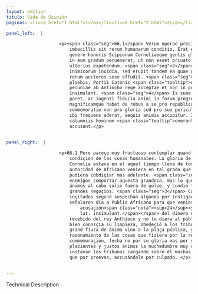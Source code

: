```yaml
---
layout: edition
titulo: Vida de Scipión
paginas: <li><a href="1.html">1</a></li><li><a href="2.html">2</a></li><li><a href="3.html">3</a></li><li><a href="4.html">4</a></li><li><a href="5.html">5</a></li><li><a href="6.html">6</a></li><li><a href="7.html">7</a></li><li><a href="8.html">8</a></li><li><a href="9.html">9</a></li><li><a href="10.html">10</a></li><li><a href="11.html">11</a></li><li><a href="12.html">12</a></li><li><a href="13.html">13</a></li><li><a href="14.html">14</a></li><li><a href="15.html">15</a></li><li><a href="16.html">16</a></li><li><a href="17.html">17</a></li><li><a href="18.html">18</a></li><li><a href="19.html">19</a></li><li><a href="20.html">20</a></li><li><a href="21.html">21</a></li><li><a href="22.html">22</a></li><li><a href="23.html">23</a></li><li><a href="24.html">24</a></li><li><a href="25.html">25</a></li><li><a href="26.html">26</a></li><li><a href="27.html">27</a></li><li><a href="28.html">28</a></li><li><a href="29.html">29</a></li><li><a href="30.html">30</a></li><li><a href="31.html">31</a></li><li><a href="32.html">32</a></li><li><a href="33.html">33</a></li><li><a href="34.html">34</a></li><li><a href="35.html">35</a></li><li><a href="36.html">36</a></li><li><a href="37.html">37</a></li><li><a href="38.html">38</a></li><li><a href="39.html">39</a></li><li><a href="40.html">40</a></li><li><a href="41.html">41</a></li><li><a href="42.html">42</a></li><li><a href="43.html">43</a></li><li><a href="44.html">44</a></li><li><a href="45.html">45</a></li><li><a href="46.html">46</a></li><li><a href="47.html">47</a></li><li><a href="48.html">48</a></li><li><a href="49.html">49</a></li><li><a href="50.html">50</a></li><li><a href="51.html">51</a></li><li><a href="52.html">52</a></li><li><a href="53.html">53</a></li><li><a href="54.html">54</a></li><li><a href="55.html">55</a></li><li><a href="56.html">56</a></li><li><a href="57.html">57</a></li><li><a href="58.html">58</a></li><li><a href="59.html">59</a></li><li><a href="60.html">60</a></li><li><a href="61.html">61</a></li><li><a href="62.html">62</a></li><li><a href="63.html">63</a></li><li><a href="64.html">64</a></li><li><a href="65.html">65</a></li><li><a href="66.html">66</a></li><li><a href="67.html">67</a></li><li><a href="68.html">68</a></li><li><a href="69.html">69</a></li><li><a href="70.html">70</a></li><li><a href="71.html">71</a></li><li><a href="72.html">72</a></li><li><a href="73.html">73</a></li><li><a href="74.html">74</a></li>

panel_left:  |

                    <p><span class="seg">66.1</span> Verum operae precium est contemplari quam uaria et quam
                        imbecillis sit rerum humanarum conditio. Erat ea tempestate cumulata omni
                        genere honoris Scipionum Corneliaeque gentis gloria, et Aphricani auctoritas
                        in eum gradum peruenerat, ut non esset priuato uiro in libera ciuitate
                        ulterius expetendum. <span class="seg">2</span> Hanc magnitudinem sustinere non potuit
                        inimicorum inuidia, sed erupit tandem ea quae animis latebat, et in tantarum
                        rerum auctores sese effudit. <span class="seg">3</span> Nam duo Quinti Petilii, tribuni
                        plaebis, Portii Catonis <span class="tooltip">ut<span class="tooltiptext">et <span class="siglas">U</span> </span></span> quidam suspicantur opera concitati, diem Publio Aphricano dicunt, et
                        pecuniae ab Antiocho rege acceptae et non in publicum relatae eum
                        insimulant. <span class="seg">4</span> Is suae probitatis conscius uocanti magistratui
                        paret, ac ingenti fiducia animi in forum progressus orationem amplam
                        magnificamque habet de rebus a se pro republica gestis, <span class="seg">5</span> quarum
                        commemoratio non pro gloria sed pro suo periculo habita a multitudine quae
                        ibi frequens aderat, aequis animis accipitur. Instant tamen tribuni, multis
                        calumniis hominem <span class="tooltip">onerant<span class="tooltiptext">honerant <span class="siglas">U</span> </span></span>, et quasi culpae obnoxium suspitionibus magis quam argumentis
                        accusant.</p>
                

panel_right:  |

                    <p>66.1 Pero pareçe muy fructuoso contemplar quand variable y quand flaca sea la
                        condiçión de las cosas humanales. La gloria de los Scipiones y gente
                        Cornelia estava en el aquel tiempo llena de todo linaje de honra, y la
                        autoridad de Africano veniera en tal grado que en çibdad libre ningund <a href="../public/images/1491/190v.jpg" target="new"><img class="facs" src="../public/images/1491/1491.jpg"/></a>[190v,b] ombre privado
                        pudiera cobdiçiar más adelante. <span class="seg">2</span> No pudo la invidia de los
                        enemigos comportar aquesta grandeza, mas lo que estava escondido en sus
                        ánimos al cabo salió fuera de golpe, y cundió fasta fallar auctores de tan
                        grandes negoçios. <span class="seg">3</span> Ca los dos Petilio, tribunos de la plebe,
                        inçitados segund sospechan algunos por instigaçión de Porcio Catón,
                        señalaron día a Publio Africano para que veniesse respondiendo a la falsa
                            acusaçión<span class="nota"><sup>24</sup><span class="texto_nota">para que ... acusaçión: adición amplificativa del
                            lat. insimulant.</span></span> del dinero que oviera
                        recebido del rey Anthíoco y no lo diera al público thesoro<span class="nota"><sup>25</sup><span class="texto_nota">thesoro: adición de P.</span></span> de la çibdad. <span class="seg">4</span> Scipión, que
                        bien conosçía su limpieza, obedeçió a los tribunos que le llamavan y con
                        grand fiuza de ánimo vino a la plaça pública, y dixo ende largo y magnífico
                        razonamiento de las cosas que fiziera por la república. <span class="seg">5</span> La qual
                        commemoraçión, fecha no por su gloria mas por su peligro, recibió con
                        plazientes y justos ánimos la muchedumbre muy crescida que ende estava, más
                        instavan los tribunos cargando sobre él muchas calumnias y más por sospechas
                        que por proevas, accusándole por culpado. </p>
                

---
```


Technical Description 